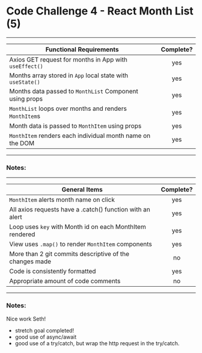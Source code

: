 # Code Challenge 4 - React Month List (5)

---

| Functional Requirements                                    | Complete? |
| ---------------------------------------------------------- | :-------: |
| Axios GET request for months in App with `useEffect()`     |    yes    |
| Months array stored in `App` local state with `useState()` |    yes    |
| Months data passed to `MonthList` Component using props    |    yes    |
| `MonthList` loops over months and renders `MonthItem`s     |    yes    |
| Month data is passed to `MonthItem` using props            |    yes    |
| `MonthItem` renders each individual month name on the DOM  |    yes    |

---

### Notes:

---

| General Items                                             | Complete? |
| --------------------------------------------------------- | :-------: |
| `MonthItem` alerts month name on click                    |    yes    |
| All axios requests have a .catch() function with an alert |    yes    |
| Loop uses `key` with Month id on each MonthItem rendered  |    yes    |
| View uses `.map()` to render `MonthItem` components       |    yes    |
| More than 2 git commits descriptive of the changes made   |    no     |
| Code is consistently formatted                            |    yes    |
| Appropriate amount of code comments                       |    no     |

---

### Notes:

Nice work Seth!

- stretch goal completed!
- good use of async/await
- good use of a try/catch, but wrap the http request in the try/catch.
